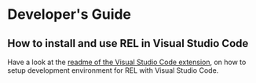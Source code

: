 # Developer's Guide

## How to install and use REL in Visual Studio Code

Have a look at the [readme of the Visual Studio Code extension](../vscode-ext/README.md), on how to setup development environment for REL with Visual Studio Code.

